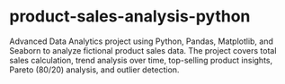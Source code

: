 # product-sales-analysis-python
Advanced Data Analytics project using Python, Pandas, Matplotlib, and Seaborn to analyze fictional product sales data. The project covers total sales calculation, trend analysis over time, top-selling product insights, Pareto (80/20) analysis, and outlier detection.
